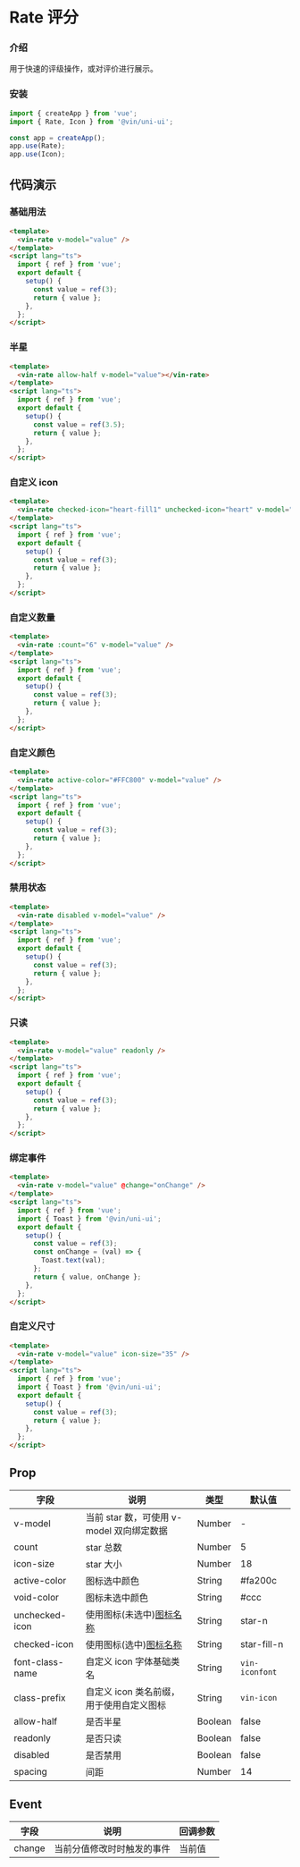 # Rate 评分

### 介绍

用于快速的评级操作，或对评价进行展示。

### 安装

```javascript
import { createApp } from 'vue';
import { Rate, Icon } from '@vin/uni-ui';

const app = createApp();
app.use(Rate);
app.use(Icon);
```

## 代码演示

### 基础用法

```html
<template>
  <vin-rate v-model="value" />
</template>
<script lang="ts">
  import { ref } from 'vue';
  export default {
    setup() {
      const value = ref(3);
      return { value };
    },
  };
</script>
```

### 半星

```html
<template>
  <vin-rate allow-half v-model="value"></vin-rate>
</template>
<script lang="ts">
  import { ref } from 'vue';
  export default {
    setup() {
      const value = ref(3.5);
      return { value };
    },
  };
</script>
```

### 自定义 icon

```html
<template>
  <vin-rate checked-icon="heart-fill1" unchecked-icon="heart" v-model="value" />
</template>
<script lang="ts">
  import { ref } from 'vue';
  export default {
    setup() {
      const value = ref(3);
      return { value };
    },
  };
</script>
```

### 自定义数量

```html
<template>
  <vin-rate :count="6" v-model="value" />
</template>
<script lang="ts">
  import { ref } from 'vue';
  export default {
    setup() {
      const value = ref(3);
      return { value };
    },
  };
</script>
```

### 自定义颜色

```html
<template>
  <vin-rate active-color="#FFC800" v-model="value" />
</template>
<script lang="ts">
  import { ref } from 'vue';
  export default {
    setup() {
      const value = ref(3);
      return { value };
    },
  };
</script>
```

### 禁用状态

```html
<template>
  <vin-rate disabled v-model="value" />
</template>
<script lang="ts">
  import { ref } from 'vue';
  export default {
    setup() {
      const value = ref(3);
      return { value };
    },
  };
</script>
```

### 只读

```html
<template>
  <vin-rate v-model="value" readonly />
</template>
<script lang="ts">
  import { ref } from 'vue';
  export default {
    setup() {
      const value = ref(3);
      return { value };
    },
  };
</script>
```

### 绑定事件

```html
<template>
  <vin-rate v-model="value" @change="onChange" />
</template>
<script lang="ts">
  import { ref } from 'vue';
  import { Toast } from '@vin/uni-ui';
  export default {
    setup() {
      const value = ref(3);
      const onChange = (val) => {
        Toast.text(val);
      };
      return { value, onChange };
    },
  };
</script>
```

### 自定义尺寸

```html
<template>
  <vin-rate v-model="value" icon-size="35" />
</template>
<script lang="ts">
  import { ref } from 'vue';
  import { Toast } from '@vin/uni-ui';
  export default {
    setup() {
      const value = ref(3);
      return { value };
    },
  };
</script>
```

## Prop

| 字段            | 说明                                                   | 类型    | 默认值         |
| --------------- | ------------------------------------------------------ | ------- | -------------- |
| v-model         | 当前 star 数，可使用 v-model 双向绑定数据              | Number  | -              |
| count           | star 总数                                              | Number  | 5              |
| icon-size       | star 大小                                              | Number  | 18             |
| active-color    | 图标选中颜色                                           | String  | #fa200c        |
| void-color      | 图标未选中颜色                                         | String  | #ccc           |
| unchecked-icon  | 使用图标(未选中)[图标名称](/docs/components/icon.html) | String  | star-n         |
| checked-icon    | 使用图标(选中)[图标名称](/docs/components/icon.html)   | String  | star-fill-n    |
| font-class-name | 自定义 icon 字体基础类名                               | String  | `vin-iconfont` |
| class-prefix    | 自定义 icon 类名前缀，用于使用自定义图标               | String  | `vin-icon`     |
| allow-half      | 是否半星                                               | Boolean | false          |
| readonly        | 是否只读                                               | Boolean | false          |
| disabled        | 是否禁用                                               | Boolean | false          |
| spacing         | 间距                                                   | Number  | 14             |

## Event

| 字段   | 说明                       | 回调参数 |
| ------ | -------------------------- | -------- |
| change | 当前分值修改时时触发的事件 | 当前值   |

